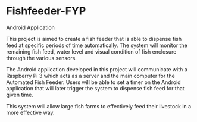 # Fishfeeder-FYP
Android Application

This project is aimed to create a fish feeder that is able to dispense fish feed at specific periods of time automatically. The system will monitor the remaining fish feed, water level and visual condition of fish enclosure through the various sensors. 

The Android application developed in this project will communicate with a Raspberry Pi 3 which acts as a server and the main computer for the Automated Fish Feeder. Users will be able to set a timer on the Android application that will later trigger the system to dispense fish feed for that given time. 

This system will allow large fish farms to effectively feed their livestock in a more effective way.
